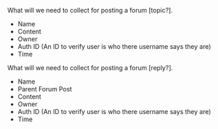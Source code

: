 What will we need to collect for posting a forum [topic?].
* Name
* Content
* Owner
* Auth ID (An ID to verify user is who there username says they are)
* Time

What will we need to collect for posting a forum [reply?].
* Name
* Parent Forum Post
* Content
* Owner
* Auth ID (An ID to verify user is who there username says they are)
* Time
